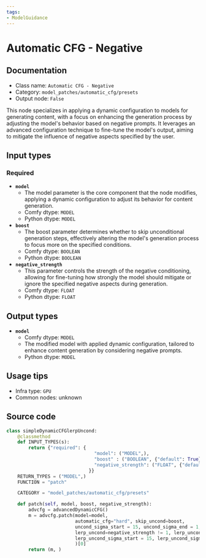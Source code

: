 ```yaml
---
tags:
- ModelGuidance
---
```


# Automatic CFG - Negative
## Documentation
- Class name: `Automatic CFG - Negative`
- Category: `model_patches/automatic_cfg/presets`
- Output node: `False`

This node specializes in applying a dynamic configuration to models for generating content, with a focus on enhancing the generation process by adjusting the model's behavior based on negative prompts. It leverages an advanced configuration technique to fine-tune the model's output, aiming to mitigate the influence of negative aspects specified by the user.
## Input types
### Required
- **`model`**
    - The model parameter is the core component that the node modifies, applying a dynamic configuration to adjust its behavior for content generation.
    - Comfy dtype: `MODEL`
    - Python dtype: `MODEL`
- **`boost`**
    - The boost parameter determines whether to skip unconditional generation steps, effectively altering the model's generation process to focus more on the specified conditions.
    - Comfy dtype: `BOOLEAN`
    - Python dtype: `BOOLEAN`
- **`negative_strength`**
    - This parameter controls the strength of the negative conditioning, allowing for fine-tuning how strongly the model should mitigate or ignore the specified negative aspects during generation.
    - Comfy dtype: `FLOAT`
    - Python dtype: `FLOAT`
## Output types
- **`model`**
    - Comfy dtype: `MODEL`
    - The modified model with applied dynamic configuration, tailored to enhance content generation by considering negative prompts.
    - Python dtype: `MODEL`
## Usage tips
- Infra type: `GPU`
- Common nodes: unknown


## Source code
```python
class simpleDynamicCFGlerpUncond:
    @classmethod
    def INPUT_TYPES(s):
        return {"required": {
                                "model": ("MODEL",),
                                "boost" : ("BOOLEAN", {"default": True}),
                                "negative_strength": ("FLOAT", {"default": 1, "min": 0.0, "max": 5.0, "step": 0.1, "round": 0.1}),
                              }}
    RETURN_TYPES = ("MODEL",)
    FUNCTION = "patch"

    CATEGORY = "model_patches/automatic_cfg/presets"

    def patch(self, model, boost, negative_strength):
        advcfg = advancedDynamicCFG()
        m = advcfg.patch(model=model,
                         automatic_cfg="hard", skip_uncond=boost,
                         uncond_sigma_start = 15, uncond_sigma_end = 1,
                         lerp_uncond=negative_strength != 1, lerp_uncond_strength=negative_strength,
                         lerp_uncond_sigma_start = 15, lerp_uncond_sigma_end = 1
                         )[0]
        return (m, )

```
